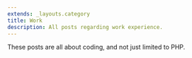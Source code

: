 ```yaml
---
extends: _layouts.category
title: Work
description: All posts regarding work experience. 
---
```


These posts are all about coding, and not just limited to PHP.

